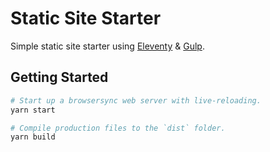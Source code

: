 # Static Site Starter

Simple static site starter using [Eleventy](https://github.com/11ty/eleventy) & [Gulp](https://gulpjs.com/).

## Getting Started

```Bash
# Start up a browsersync web server with live-reloading.
yarn start
```

```Bash
# Compile production files to the `dist` folder.
yarn build
```


